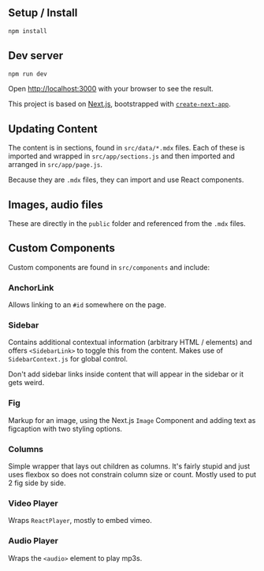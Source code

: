 ## Setup / Install
```bash
npm install
```

## Dev server
```bash
npm run dev
```

Open [http://localhost:3000](http://localhost:3000) with your browser to see the result.

This project is based on [Next.js](https://nextjs.org), bootstrapped with [`create-next-app`](https://github.com/vercel/next.js/tree/canary/packages/create-next-app).

## Updating Content
The content is in sections, found in `src/data/*.mdx` files. Each of these is imported and wrapped in `src/app/sections.js` and then imported and arranged in `src/app/page.js`.

Because they are `.mdx` files, they can import and use React components.

## Images, audio files
These are directly in the `public` folder and referenced from the `.mdx` files.

## Custom Components
Custom components are found in `src/components` and include:

### AnchorLink
Allows linking to an `#id` somewhere on the page.

### Sidebar
Contains additional contextual information (arbitrary HTML / elements) and offers `<SidebarLink>` to toggle this from the content. Makes use of `SidebarContext.js` for global control. 

Don't add sidebar links inside content that will appear in the sidebar or it gets weird.

### Fig
Markup for an image, using the Next.js `Image` Component and adding text as figcaption with two styling options.

### Columns
Simple wrapper that lays out children as columns. It's fairly stupid and just uses flexbox so does not constrain column size or count. Mostly used to put 2 fig side by side. 

### Video Player
Wraps `ReactPlayer`, mostly to embed vimeo.

### Audio Player
Wraps the `<audio>` element to play mp3s.

